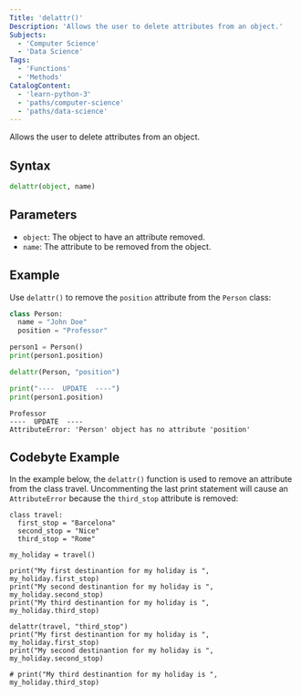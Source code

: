 ```yaml
---
Title: 'delattr()'
Description: 'Allows the user to delete attributes from an object.'
Subjects:
  - 'Computer Science'
  - 'Data Science'
Tags:
  - 'Functions'
  - 'Methods'
CatalogContent:
  - 'learn-python-3'
  - 'paths/computer-science'
  - 'paths/data-science'
---
```


Allows the user to delete attributes from an object.

## Syntax

```py
delattr(object, name)
```

## Parameters

- `object`: The object to have an attribute removed.
- `name`: The attribute to be removed from the object.

## Example

Use `delattr()` to remove the `position` attribute from the `Person` class:

```py
class Person:
  name = "John Doe"
  position = "Professor"

person1 = Person()
print(person1.position)

delattr(Person, "position")

print("----  UPDATE  ----")
print(person1.position)
```

```shell
Professor
----  UPDATE  ----
AttributeError: 'Person' object has no attribute 'position'
```

## Codebyte Example

In the example below, the `delattr()` function is used to remove an attribute from the class travel. Uncommenting the last print statement will cause an `AttributeError` because the `third_stop` attribute is removed:

```codebyte/python
class travel:
  first_stop = "Barcelona"
  second_stop = "Nice"
  third_stop = "Rome"

my_holiday = travel()

print("My first destinantion for my holiday is ", my_holiday.first_stop)
print("My second destinantion for my holiday is ", my_holiday.second_stop)
print("My third destinantion for my holiday is ", my_holiday.third_stop)

delattr(travel, "third_stop")
print("My first destinantion for my holiday is ", my_holiday.first_stop)
print("My second destinantion for my holiday is ", my_holiday.second_stop)

# print("My third destinantion for my holiday is ", my_holiday.third_stop)
```
